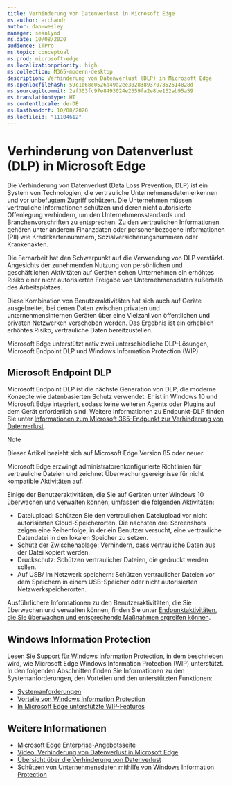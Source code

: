 ```yaml
---
title: Verhinderung von Datenverlust in Microsoft Edge
ms.author: archandr
author: dan-wesley
manager: seanlynd
ms.date: 10/08/2020
audience: ITPro
ms.topic: conceptual
ms.prod: microsoft-edge
ms.localizationpriority: high
ms.collection: M365-modern-desktop
description: Verhinderung von Datenverlust (DLP) in Microsoft Edge
ms.openlocfilehash: 59c1b68c0526a49a2ee30283893707852514828d
ms.sourcegitcommit: 2af303fc97e8493024e2359fa2e8be162ab95a59
ms.translationtype: HT
ms.contentlocale: de-DE
ms.lasthandoff: 10/08/2020
ms.locfileid: "11104612"
---
```

# Verhinderung von Datenverlust (DLP) in Microsoft Edge

Die Verhinderung von Datenverlust (Data Loss Prevention, DLP) ist ein System von Technologien, die vertrauliche Unternehmensdaten erkennen und vor unbefugtem Zugriff schützen. Die Unternehmen müssen vertrauliche Informationen schützen und deren nicht autorisierte Offenlegung verhindern, um den Unternehmensstandards und Branchenvorschriften zu entsprechen. Zu den vertraulichen Informationen gehören unter anderem Finanzdaten oder personenbezogene Informationen (PII) wie Kreditkartennummern, Sozialversicherungsnummern oder Krankenakten.

Die Fernarbeit hat den Schwerpunkt auf die Verwendung von DLP verstärkt. Angesichts der zunehmenden Nutzung von persönlichen und geschäftlichen Aktivitäten auf Geräten sehen Unternehmen ein erhöhtes Risiko einer nicht autorisierten Freigabe von Unternehmensdaten außerhalb des Arbeitsplatzes.

Diese Kombination von Benutzeraktivitäten hat sich auch auf Geräte ausgebreitet, bei denen Daten zwischen privaten und unternehmensinternen Geräten über eine Vielzahl von öffentlichen und privaten Netzwerken verschoben werden. Das Ergebnis ist ein erheblich erhöhtes Risiko, vertrauliche Daten bereitzustellen.

Microsoft Edge unterstützt nativ zwei unterschiedliche DLP-Lösungen, Microsoft Endpoint DLP und Windows Information Protection (WIP).

## Microsoft Endpoint DLP

Microsoft Endpoint DLP ist die nächste Generation von DLP, die moderne Konzepte wie datenbasierten Schutz verwendet. Er ist in Windows 10 und Microsoft Edge integriert, sodass keine weiteren Agents oder Plugins auf dem Gerät erforderlich sind. Weitere Informationen zu Endpunkt-DLP finden Sie unter [Informationen zum Microsoft 365-Endpunkt zur Verhinderung von Datenverlust](https://docs.microsoft.com/microsoft-365/compliance/endpoint-dlp-learn-about?view=o365-worldwide).

> [!NOTE]
> Dieser Artikel bezieht sich auf Microsoft Edge Version 85 oder neuer.

Microsoft Edge erzwingt administratorenkonfigurierte Richtlinien für vertrauliche Dateien und zeichnet Überwachungsereignisse für nicht kompatible Aktivitäten auf.

Einige der Benutzeraktivitäten, die Sie auf Geräten unter Windows 10 überwachen und verwalten können, umfassen die folgenden Aktivitäten:

- Dateiupload: Schützen Sie den vertraulichen Dateiupload vor nicht autorisierten Cloud-Speicherorten. Die nächsten drei Screenshots zeigen eine Reihenfolge, in der ein Benutzer versucht, eine vertrauliche Datendatei in den lokalen Speicher zu setzen.
- Schutz der Zwischenablage: Verhindern, dass vertrauliche Daten aus der Datei kopiert werden.
- Druckschutz: Schützen vertraulicher Dateien, die gedruckt werden sollen.
- Auf USB/ Im Netzwerk speichern: Schützen vertraulicher Dateien vor dem Speichern in einem USB-Speicher oder nicht autorisierten Netzwerkspeicherorten.

Ausführlichere Informationen zu den Benutzeraktivitäten, die Sie überwachen und verwalten können, finden Sie unter [Endpunktaktivitäten, die Sie überwachen und entsprechende Maßnahmen ergreifen können](https://docs.microsoft.com/microsoft-365/compliance/endpoint-dlp-learn-about?view=o365-worldwide#endpoint-activities-you-can-monitor-and-take-action-on).

## Windows Information Protection

Lesen Sie [Support für Windows Information Protection](https://docs.microsoft.com/deployedge/microsoft-edge-security-windows-information-protection), in dem beschrieben wird, wie Microsoft Edge Windows Information Protection (WIP) unterstützt. In den folgenden Abschnitten finden Sie Informationen zu den Systemanforderungen, den Vorteilen und den unterstützten Funktionen:

- [Systemanforderungen](https://docs.microsoft.com/deployedge/:microsoft-edge-security-windows-information-protection#system-requirements)
- [Vorteile von Windows Information Protection](https://docs.microsoft.com/deployedge/microsoft-edge-security-windows-information-protection#windows-information-protection-benefits)
- [In Microsoft Edge unterstützte WIP-Features](https://docs.microsoft.com/DeployEdge/microsoft-edge-security-windows-information-protection#wip-features-supported-in-microsoft-edge)

## Weitere Informationen

- [Microsoft Edge Enterprise-Angebotsseite](https://aka.ms/EdgeEnterprise)
- [Video: Verhinderung von Datenverlust in Microsoft Edge](https://www.youtube.com/watch?v=dLD04U9eTqg)
- [Übersicht über die Verhinderung von Datenverlust](https://docs.microsoft.com/microsoft-365/compliance/data-loss-prevention-policies?view=o365-worldwide)
- [Schützen von Unternehmensdaten mithilfe von Windows Information Protection](https://docs.microsoft.com/windows/security/information-protection/windows-information-protection/protect-enterprise-data-using-wip)
